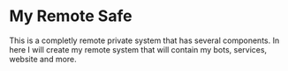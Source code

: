 # My Remote Safe 

This is a completly remote private system that has several components. In here I will create my remote system that will contain my bots, services, website and more.

